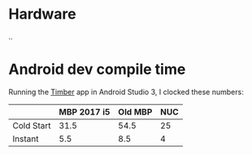 # Hardware
..


# Android dev compile time
Running the [Timber](https://github.com/naman14/Timber) app in Android Studio 3, I clocked these numbers:

|            | MBP 2017 i5 | Old MBP | NUC |
|------------|-------------|---------|-----|
| Cold Start | 31.5        | 54.5    | 25  |
| Instant    | 5.5         | 8.5     | 4   |